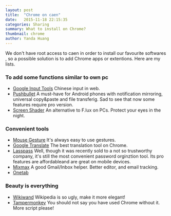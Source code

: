 ```yaml
---
layout: post
title:  "Chrome on caen"
date:   2015-11-18 22:15:35
categories: Sharing
summary: What to install on Chrome?
thumbnail: chrome
author: Yanda Huang
---
```


We don't have root access to caen in  order to install our favourite softwares , so a possible solution is to add Chrome apps or extentions. Here are my lists.

### To add some functions similar to own pc
- [Google Input Tools][1]
	Chinese input in web.
- [Pushbullet][6]
	A must-have for Android phones with notification mirroring, universal copy&paste and file transferig.
	Sad to see that now some features require pro version.
- [Screen Shader][7]
	An alternative to F.lux on PCs. Protect your eyes in the night.

### Convenient tools
- [Mouse Gesture][2]
	It's always easy to use gestures.
- [Google Translate][3]
	The best translation tool on Chrome.
- [Lasspass][4]
	Well, though it was recently sold to a not so trustworthy company, it's still the most convenient password orginztion tool.
	Its pro features are affordableand are great on mobile devices.
- [Mixmax][5]
	A good Gmail/Inbox helper. Better editor, and email tracking.
- [Onetab][10]

### Beauty is everything
- [Wikiwand][8]
	Wikipedia is so ugly, make it more elegant!
- [Tampermonkey][9]
	You should not say you have used Chrome without it. More script please!



[1]: https://chrome.google.com/webstore/detail/google-input-tools/mclkkofklkfljcocdinagocijmpgbhab
[2]: https://chrome.google.com/webstore/detail/crxmouse-chrome-gestures/jlgkpaicikihijadgifklkbpdajbkhjo
[3]: https://chrome.google.com/webstore/detail/google-translate/aapbdbdomjkkjkaonfhkkikfgjllcleb
[4]: https://chrome.google.com/webstore/detail/lastpass-free-password-ma/hdokiejnpimakedhajhdlcegeplioahd
[5]: https://chrome.google.com/webstore/detail/mixmax-free-unlimited-ema/ocpljaamllnldhepankaeljmeeeghnid
[6]: https://chrome.google.com/webstore/detail/pushbullet/chlffgpmiacpedhhbkiomidkjlcfhogd
[7]: https://chrome.google.com/webstore/detail/screen-shader/fmlboobidmkelggdainpknloccojpppi
[8]: https://chrome.google.com/webstore/detail/wikiwand-wikipedia-modern/emffkefkbkpkgpdeeooapgaicgmcbolj
[9]: https://chrome.google.com/webstore/detail/tampermonkey/dhdgffkkebhmkfjojejmpbldmpobfkfo
[10]: https://chrome.google.com/webstore/detail/onetab/chphlpgkkbolifaimnlloiipkdnihall